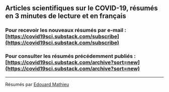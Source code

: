 ## Articles scientifiques sur le COVID-19, résumés en 3 minutes de lecture et en français

### Pour recevoir les nouveaux résumés par e-mail : [https://covid19sci.substack.com/subscribe](https://covid19sci.substack.com/subscribe)

### Pour consulter les résumés précédemment publiés : [https://covid19sci.substack.com/archive?sort=new](https://covid19sci.substack.com/archive?sort=new)

---

Résumés par [Edouard Mathieu](https://edomt.github.io/)
